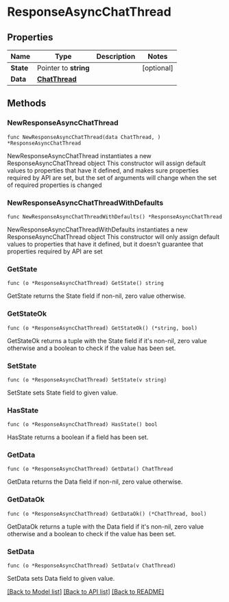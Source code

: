 # ResponseAsyncChatThread

## Properties

Name | Type | Description | Notes
------------ | ------------- | ------------- | -------------
**State** | Pointer to **string** |  | [optional] 
**Data** | [**ChatThread**](ChatThread.md) |  | 

## Methods

### NewResponseAsyncChatThread

`func NewResponseAsyncChatThread(data ChatThread, ) *ResponseAsyncChatThread`

NewResponseAsyncChatThread instantiates a new ResponseAsyncChatThread object
This constructor will assign default values to properties that have it defined,
and makes sure properties required by API are set, but the set of arguments
will change when the set of required properties is changed

### NewResponseAsyncChatThreadWithDefaults

`func NewResponseAsyncChatThreadWithDefaults() *ResponseAsyncChatThread`

NewResponseAsyncChatThreadWithDefaults instantiates a new ResponseAsyncChatThread object
This constructor will only assign default values to properties that have it defined,
but it doesn't guarantee that properties required by API are set

### GetState

`func (o *ResponseAsyncChatThread) GetState() string`

GetState returns the State field if non-nil, zero value otherwise.

### GetStateOk

`func (o *ResponseAsyncChatThread) GetStateOk() (*string, bool)`

GetStateOk returns a tuple with the State field if it's non-nil, zero value otherwise
and a boolean to check if the value has been set.

### SetState

`func (o *ResponseAsyncChatThread) SetState(v string)`

SetState sets State field to given value.

### HasState

`func (o *ResponseAsyncChatThread) HasState() bool`

HasState returns a boolean if a field has been set.

### GetData

`func (o *ResponseAsyncChatThread) GetData() ChatThread`

GetData returns the Data field if non-nil, zero value otherwise.

### GetDataOk

`func (o *ResponseAsyncChatThread) GetDataOk() (*ChatThread, bool)`

GetDataOk returns a tuple with the Data field if it's non-nil, zero value otherwise
and a boolean to check if the value has been set.

### SetData

`func (o *ResponseAsyncChatThread) SetData(v ChatThread)`

SetData sets Data field to given value.



[[Back to Model list]](../README.md#documentation-for-models) [[Back to API list]](../README.md#documentation-for-api-endpoints) [[Back to README]](../README.md)


